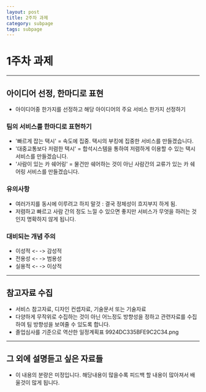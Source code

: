 ```yaml
---
layout: post
title: 2주차 과제
category: subpage
tags: subpage
---
```


# 1주차 과제

---

## 아이디어 선정, 한마디로 표현
* 아이디어중 한가지를 선정하고 해당 아이디어의 주요 서비스 한가지 선정하기
### 팀의 서비스를 한마디로 표현하기
* '빠르게 잡는 택시' = 속도에 집중. 택시의 부킹에 집중한 서비스를 만들겠습니다.
* '대중교통보다 저렴한 택시' = 합석시스템을 통하여 저렴하게 이용할 수 있는 택시 서비스를 만들겠습니다.
* '사람이 있는 카 쉐어링' = 물건만 쉐어하는 것이 아닌 사람간의 교류가 있는 카 쉐어링 서비스를 만들겠습니다.
### 유의사항
* 여러가지를 동시에 이루려고 하지 말것 : 결국 정체성이 흐지부지 하게 됨.
* 저렴하고 빠르고 사람 간의 정도 느낄 수 있으면 좋지만 서비스가 무엇을 하려는 것인지 명확하지 않게 됩니다.
### 대비되는 개념 주의
* 이성적 <- -> 감성적
* 전용성 <- -> 범용성
* 실용적 <- -> 이상적

---

## 참고자료 수집
* 서비스 참고자료, 디자인 컨셉자료, 기술문서 또는 기술자료
* 다양하게 무작위로 수집하는 것이 아닌 어느정도 방향성을 정하고 관련자료를 수집하여 팀 방향성을 보여줄 수 있도록 합니다.
* 졸업심사를 기준으로 역산한 일정계획표
9924DC335BFE9C2C34.png

---

## 그 외에 설명듣고 싶은 자료들
* 이 내용의 분량은 미정입니다. 해당내용이 많을수록 피드백 할 내용이 많아져서 배울것이 많게 됩니다.